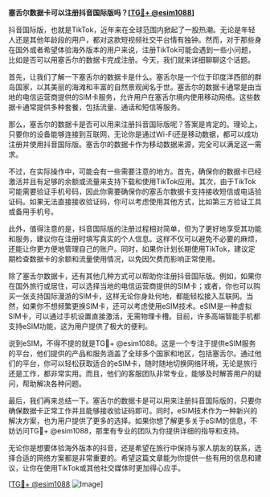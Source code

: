 **塞舌尔数据卡可以注册抖音国际版吗？[[TG💪+ @esim1088](https://t.me/s/esim1088)]**

抖音国际版，也就是TikTok，近年来在全球范围内掀起了一股热潮。无论是年轻人还是其他年龄段的用户，都对这款短视频社交平台情有独钟。然而，对于那些身在国外或者希望体验海外版本的用户来说，注册TikTok可能会遇到一些小问题，比如是否可以用塞舌尔的数据卡完成注册。今天，我们就来详细聊聊这个话题。

首先，让我们了解一下塞舌尔的数据卡是什么。塞舌尔是一个位于印度洋西部的群岛国家，以其美丽的海滩和丰富的自然景观闻名于世。塞舌尔的数据卡通常是由当地的电信运营商提供的SIM卡服务，允许用户在塞舌尔境内使用移动网络。这些数据卡通常提供多种套餐，包括流量、通话和短信等服务。

那么，塞舌尔的数据卡是否可以用来注册抖音国际版呢？答案是肯定的。理论上，只要你的设备能够连接到互联网，无论你是通过Wi-Fi还是移动数据，都可以成功注册并使用抖音国际版。塞舌尔的数据卡作为移动数据来源，完全可以满足这一需求。

不过，在实际操作中，可能会有一些需要注意的地方。首先，确保你的数据卡已经激活并且有足够的余额或流量来支持下载和使用TikTok应用。其次，由于TikTok可能需要验证手机号码，因此你需要确保你的塞舌尔数据卡支持接收短信或电话验证码。如果无法直接接收验证码，你可以考虑使用其他方式，比如第三方验证工具或备用手机号。

此外，值得注意的是，抖音国际版的注册过程相对简单，但为了更好地享受其功能和服务，建议你在注册时填写真实的个人信息。这样不仅可以避免不必要的麻烦，还能让你更方便地管理自己的账户。同时，如果你计划长期使用TikTok，建议定期检查数据卡的余额和流量使用情况，以免因欠费而影响正常使用。

除了塞舌尔数据卡，还有其他几种方式可以帮助你注册抖音国际版。例如，如果你在国外旅行或居住，可以选择当地的电信运营商提供的SIM卡；或者，你也可以购买一张支持国际漫游的SIM卡，这样无论你身处何地，都能轻松接入互联网。当然，如果你不想频繁更换SIM卡，还可以考虑使用eSIM技术。eSIM是一种虚拟SIM卡，可以通过手机设置直接激活，无需物理卡槽。目前，许多高端智能手机都支持eSIM功能，这为用户提供了极大的便利。

说到eSIM，不得不提的就是TG💪+ @esim1088。这是一个专注于提供eSIM服务的平台，他们提供的产品和服务涵盖了全球多个国家和地区，包括塞舌尔。通过他们的平台，你可以轻松获取适合的eSIM卡，随时随地切换网络环境，无论是旅行还是工作，都非常实用。而且，他们的客服团队非常专业，能够及时解答用户的疑问，帮助解决各种问题。

最后，我们再来总结一下。塞舌尔的数据卡是可以用来注册抖音国际版的，只要你确保数据卡正常工作并且能够接收验证码即可。同时，eSIM技术作为一种新兴的解决方案，也为用户提供了更多的选择。如果你想了解更多关于eSIM的信息，不妨访问TG💪+ @esim1088，那里有专业的团队为你提供详细的指导和支持。

无论你是想要体验海外版本的抖音，还是希望在旅行中保持与家人朋友的联系，选择合适的网络方案都是非常重要的。希望这篇文章能为你提供一些有用的信息和建议，让你在使用TikTok或其他社交媒体时更加得心应手。

[[TG💪+ @esim1088](https://t.me/s/esim1088) ![Image](https://i.postimg.cc/4NQfJmqS/Snipaste-2025-05-13-00-14-12.png)]
